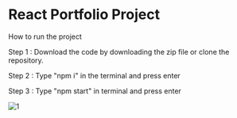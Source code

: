 # React Portfolio Project

How to run the project

Step 1 : Download the code by downloading the zip file or clone the repository.

Step 2 : Type "npm i" in the terminal and press enter

Step 3 : Type "npm start" in terminal and press enter

![1](https://github.com/DurgeshSingh1/portfolio-website/assets/57593854/8b25cf8d-24eb-4b90-9b5e-a36952f64939)

